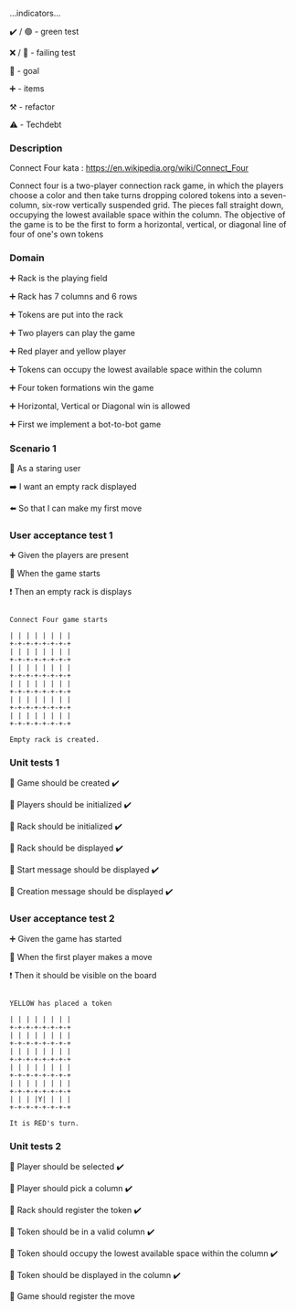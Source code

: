 ...indicators...

:heavy_check_mark: / :green_circle:  - green test

:x: / :red_circle: - failing test

:dart: - goal

:heavy_plus_sign: - items

:hammer_and_pick: - refactor

:warning: - Techdebt

### Description

Connect Four kata : https://en.wikipedia.org/wiki/Connect_Four

Connect four is a two-player connection rack game, in which the players choose a color and then take turns dropping colored tokens 
into a seven-column, six-row vertically suspended grid. The pieces fall straight down, occupying the lowest available 
space within the column. The objective of the game is to be the first to form a horizontal, vertical, or diagonal line
of four of one's own tokens

### Domain

:heavy_plus_sign: Rack is the playing field

:heavy_plus_sign: Rack has 7 columns and 6 rows

:heavy_plus_sign: Tokens are put into the rack

:heavy_plus_sign: Two players can play the game

:heavy_plus_sign: Red player and yellow player

:heavy_plus_sign: Tokens can occupy the lowest available space within the column

:heavy_plus_sign: Four token formations win the game

:heavy_plus_sign: Horizontal, Vertical or Diagonal win is allowed

:heavy_plus_sign: First we implement a bot-to-bot game

### Scenario 1

:radio_button: As a staring user

:arrow_right: I want an empty rack displayed

:arrow_left:  So that I can make my first move

### User acceptance test 1

:heavy_plus_sign: Given the players are present 

:construction: When the game starts

:heavy_exclamation_mark: Then an empty rack is displays

```

Connect Four game starts

| | | | | | | | 
+-+-+-+-+-+-+-+
| | | | | | | | 
+-+-+-+-+-+-+-+
| | | | | | | | 
+-+-+-+-+-+-+-+
| | | | | | | | 
+-+-+-+-+-+-+-+
| | | | | | | | 
+-+-+-+-+-+-+-+
| | | | | | | | 
+-+-+-+-+-+-+-+

Empty rack is created.
```

### Unit tests 1

:dart: Game should be created :heavy_check_mark:

:dart: Players should be initialized :heavy_check_mark:

:dart: Rack should be initialized :heavy_check_mark:

:dart: Rack should be displayed :heavy_check_mark:

:dart: Start message should be displayed :heavy_check_mark:

:dart: Creation message should be displayed :heavy_check_mark:

### User acceptance test 2

:heavy_plus_sign: Given the game has started

:construction: When the first player makes a move

:heavy_exclamation_mark: Then it should be visible on the board

```

YELLOW has placed a token

| | | | | | | | 
+-+-+-+-+-+-+-+
| | | | | | | | 
+-+-+-+-+-+-+-+
| | | | | | | | 
+-+-+-+-+-+-+-+
| | | | | | | | 
+-+-+-+-+-+-+-+
| | | | | | | | 
+-+-+-+-+-+-+-+
| | | |Y| | | | 
+-+-+-+-+-+-+-+

It is RED's turn.
```

### Unit tests 2

:dart: Player should be selected :heavy_check_mark:

:dart: Player should pick a column :heavy_check_mark:

:dart: Rack should register the token :heavy_check_mark:

:dart: Token should be in a valid column :heavy_check_mark:

:dart: Token should occupy the lowest available space within the column :heavy_check_mark:

:dart: Token should be displayed in the column :heavy_check_mark:

:dart: Game should register the move

